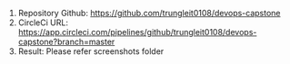 1. Repository Github: https://github.com/trungleit0108/devops-capstone
2. CircleCi URL: https://app.circleci.com/pipelines/github/trungleit0108/devops-capstone?branch=master
3. Result: Please refer screenshots folder